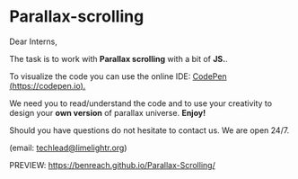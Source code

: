 # Parallax-scrolling

Dear Interns,

The task is to work with **Parallax scrolling** with a bit of **JS.**.

To visualize the code you can use the online IDE: [CodePen (https://codepen.io).](https://codepen.io)

We need you to read/understand the code and to use your creativity to design your **own version** of parallax universe. **Enjoy!**

Should you have questions do not hesitate to contact us. We are open 24/7.

(email: techlead@limelightr.org)

PREVIEW: https://benreach.github.io/Parallax-Scrolling/
